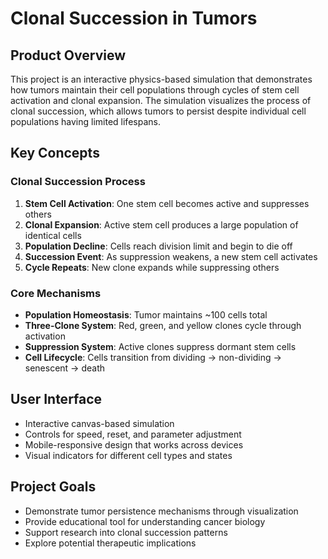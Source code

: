 # Clonal Succession in Tumors

## Product Overview
This project is an interactive physics-based simulation that demonstrates how tumors maintain their cell populations through cycles of stem cell activation and clonal expansion. The simulation visualizes the process of clonal succession, which allows tumors to persist despite individual cell populations having limited lifespans.

## Key Concepts

### Clonal Succession Process
1. **Stem Cell Activation**: One stem cell becomes active and suppresses others
2. **Clonal Expansion**: Active stem cell produces a large population of identical cells
3. **Population Decline**: Cells reach division limit and begin to die off
4. **Succession Event**: As suppression weakens, a new stem cell activates
5. **Cycle Repeats**: New clone expands while suppressing others

### Core Mechanisms
- **Population Homeostasis**: Tumor maintains ~100 cells total
- **Three-Clone System**: Red, green, and yellow clones cycle through activation
- **Suppression System**: Active clones suppress dormant stem cells
- **Cell Lifecycle**: Cells transition from dividing → non-dividing → senescent → death

## User Interface
- Interactive canvas-based simulation
- Controls for speed, reset, and parameter adjustment
- Mobile-responsive design that works across devices
- Visual indicators for different cell types and states

## Project Goals
- Demonstrate tumor persistence mechanisms through visualization
- Provide educational tool for understanding cancer biology
- Support research into clonal succession patterns
- Explore potential therapeutic implications